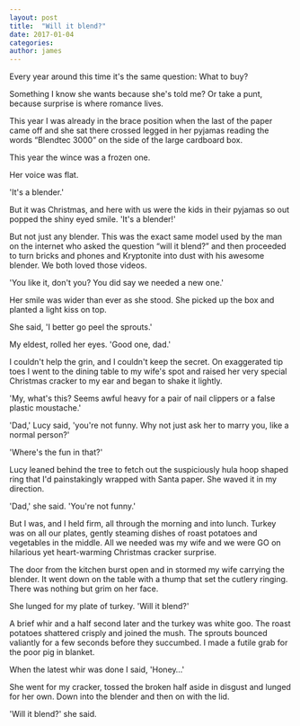 ```yaml
---
layout: post
title:  "Will it blend?"
date: 2017-01-04
categories: 
author: james
---
```


Every year around this time it's the same question: What to buy?

Something I know she wants because she's told me? Or take a punt,
because surprise is where romance lives.

This year I was already in the brace position when the last of the paper
came off and she sat there crossed legged in her pyjamas reading the
words “Blendtec 3000” on the side of the large cardboard box.

This year the wince was a frozen one.

Her voice was flat.

'It's a blender.'

But it was Christmas, and here with us were the kids in their pyjamas so
out popped the shiny eyed smile. 'It's a blender!'

But not just any blender. This was the exact same model used by the man
on the internet who asked the question “will it blend?” and then
proceeded to turn bricks and phones and Kryptonite into dust with his
awesome blender. We both loved those videos.

'You like it, don't you? You did say we needed a new one.'

Her smile was wider than ever as she stood. She picked up the box and
planted a light kiss on top.

She said, 'I better go peel the sprouts.'

My eldest, rolled her eyes. 'Good one, dad.'

I couldn't help the grin, and I couldn't keep the secret. On exaggerated
tip toes I went to the dining table to my wife's spot and raised her
very special Christmas cracker to my ear and began to shake it lightly.

'My, what's this? Seems awful heavy for a pair of nail clippers or a
false plastic moustache.'

'Dad,' Lucy said, 'you're not funny. Why not just ask her to marry you,
like a normal person?'

'Where's the fun in that?'

Lucy leaned behind the tree to fetch out the suspiciously hula hoop
shaped ring that I'd painstakingly wrapped with Santa paper. She waved
it in my direction.

'Dad,' she said. 'You're not funny.'

But I was, and I held firm, all through the morning and into lunch.
Turkey was on all our plates, gently steaming dishes of roast potatoes
and vegetables in the middle. All we needed was my wife and we were GO
on hilarious yet heart-warming Christmas cracker surprise.

The door from the kitchen burst open and in stormed my wife carrying the
blender. It went down on the table with a thump that set the cutlery
ringing. There was nothing but grim on her face.

She lunged for my plate of turkey. 'Will it blend?'

A brief whir and a half second later and the turkey was white goo. The
roast potatoes shattered crisply and joined the mush. The sprouts
bounced valiantly for a few seconds before they succumbed. I made a
futile grab for the poor pig in blanket.

When the latest whir was done I said, 'Honey…'

She went for my cracker, tossed the broken half aside in disgust and
lunged for her own. Down into the blender and then on with the lid.

'Will it blend?' she said.
